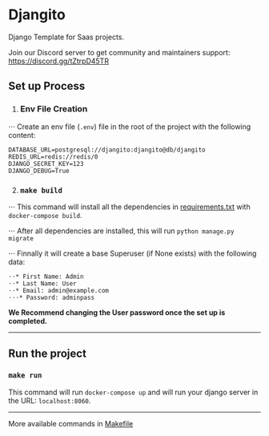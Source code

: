 # Djangito

Django Template for Saas projects.

Join our Discord server to get community and maintainers support: https://discord.gg/tZtrpD45TR

## Set up Process

1. ### Env File Creation
⋅⋅⋅ Create an env file (`.env`) file in the root of the project with the following content:

```
DATABASE_URL=postgresql://djangito:djangito@db/djangito
REDIS_URL=redis://redis/0
DJANGO_SECRET_KEY=123
DJANGO_DEBUG=True
```

2. ### `make build`

⋅⋅⋅ This command will install all the dependencies in [requirements.txt](requirements.txt) with `docker-compose build`.

⋅⋅⋅ After all dependencies are installed, this will run `python manage.py migrate`

⋅⋅⋅ Finnally it will create a base Superuser (if None exists) with the following data:

    ⋅⋅* First Name: Admin
    ⋅⋅* Last Name: User
    ⋅⋅* Email: admin@example.com
    ⋅⋅⋅* Password: adminpass

**We Recommend changing the User password once the set up is completed.**

---

## Run the project

### `make run`

This command will run `docker-compose up` and will run your django server in the URL: `localhost:8060`.

---

More available commands in [Makefile](Makefile)
